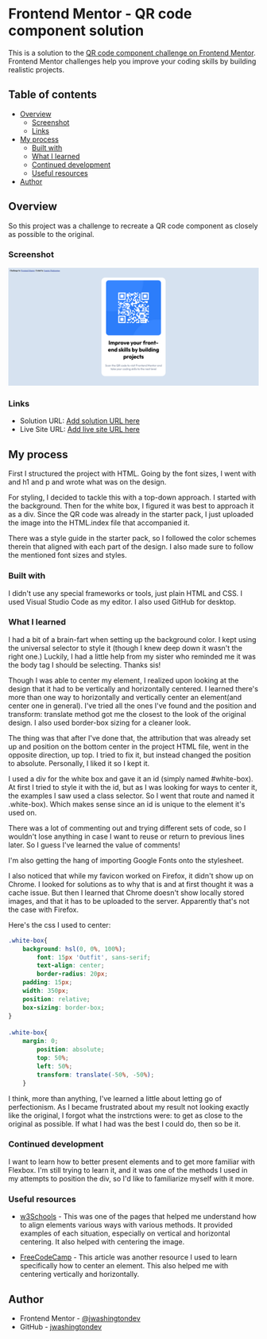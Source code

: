 # Frontend Mentor - QR code component solution

This is a solution to the [QR code component challenge on Frontend Mentor](https://www.frontendmentor.io/challenges/qr-code-component-iux_sIO_H). Frontend Mentor challenges help you improve your coding skills by building realistic projects.

## Table of contents

- [Overview](#overview)
  - [Screenshot](#screenshot)
  - [Links](#links)
- [My process](#my-process)
  - [Built with](#built-with)
  - [What I learned](#what-i-learned)
  - [Continued development](#continued-development)
  - [Useful resources](#useful-resources)
- [Author](#author)

## Overview

So this project was a challenge to recreate a QR code component as closely as possible to the original.

### Screenshot

![My Screenshot of the QR Component Project](./Screenshot%202023-02-04%20at%2017-13-56%20Frontend%20Mentor%20QR%20code%20component.png)

### Links

- Solution URL: [Add solution URL here](https://your-solution-url.com)
- Live Site URL: [Add live site URL here](https://your-live-site-url.com)

## My process

First I structured the project with HTML. Going by the font sizes, I went with and h1 and p and wrote what was on the design.

For styling, I decided to tackle this with a top-down approach. I started with the background. Then for the white box, I figured it was best to approach it as a div. Since the QR code was already in the starter pack, I just uploaded the image into the HTML.index file that accompanied it.

There was a style guide in the starter pack, so I followed the color schemes therein that aligned with each part of the design. I also made sure to follow the mentioned font sizes and styles.

### Built with

I didn't use any special frameworks or tools, just plain HTML and CSS. I used Visual Studio Code as my editor. I also used GitHub for desktop.

### What I learned

I had a bit of a brain-fart when setting up the background color. I kept using the universal selector to style it (though I knew deep down it wasn't the right one.) Luckily, I had a little help from my sister who reminded me it was the body tag I should be selecting. Thanks sis!

Though I was able to center my element, I realized upon looking at the design that it had to be vertically and horizontally centered. I learned there's more than one way to horizontally and vertically center an element(and center one in general). I've tried all the ones I've found and the position and transform: translate method got me the closest to the look of the original design. I also used border-box sizing for a cleaner look.

The thing was that after I've done that, the attribution that was already set up and position on the bottom center in the project HTML file, went in the opposite direction, up top. I tried to fix it, but instead changed the position to absolute. Personally, I liked it so I kept it.

I used a div for the white box and gave it an id (simply named #white-box). At first I tried to style it with the id, but as I was looking for ways to center it, the examples I saw used a class selector. So I went that route and named it .white-box). Which makes sense since an id is unique to the element it's used on.

There was a lot of commenting out and trying different sets of code, so I wouldn't lose anything in case I want to reuse or return to previous lines later. So I guess I've learned the value of comments!

I'm also getting the hang of importing Google Fonts onto the stylesheet.

I also noticed that while my favicon worked on Firefox, it didn't show up on Chrome. I looked for solutions as to why that is and at first thought it was a cache issue. But then I learned that Chrome doesn't show locally stored images, and that it has to be uploaded to the server. Apparently that's not the case with Firefox.

Here's the css I used to center:

```css
.white-box{
    background: hsl(0, 0%, 100%);
        font: 15px 'Outfit', sans-serif;
        text-align: center;
        border-radius: 20px;
    padding: 15px;
    width: 350px;
    position: relative;
    box-sizing: border-box;
}

.white-box{
    margin: 0;
        position: absolute;
        top: 50%;
        left: 50%;
        transform: translate(-50%, -50%);
    }
```

I think, more than anything, I've learned a little about letting go of perfectionism. As I became frustrated about my result not looking exactly like the original, I forgot what the instrctions were: to get as close to the original as possible. If what I had was the best I could do, then so be it.

### Continued development

I want to learn how to better present elements and to get more familiar with Flexbox. I'm still trying to learn it, and it was one of the methods I used in my attempts to position the div, so I'd like to familiarize myself with it more.

### Useful resources

- [w3Schools](https://www.w3schools.com/css/css_align.asp) - This was one of the pages that helped me understand how to align elements various ways with various methods. It provided examples of each situation, especially on vertical and horizontal centering. It also helped with centering the image.

- [FreeCodeCamp](https://www.freecodecamp.org/news/how-to-center-anything-with-css-align-a-div-text-and-more/) - This article was another resource I used to learn specifically how to center an element. This also helped me with centering vertically and horizontally.

## Author

- Frontend Mentor - [@jwashingtondev](https://www.frontendmentor.io/profile/jwashingtondev)
- GitHub - [jwashingtondev](https://github.com/jwashingtondev)
